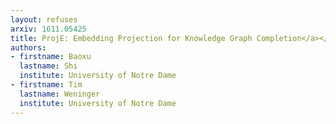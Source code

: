 ```yaml
---
layout: refuses
arxiv: 1611.05425
title: ProjE: Embedding Projection for Knowledge Graph Completion</a></li>
authors:
- firstname: Baoxu
  lastname: Shi
  institute: University of Notre Dame
- firstname: Tim
  lastname: Weninger
  institute: University of Notre Dame
---
```

